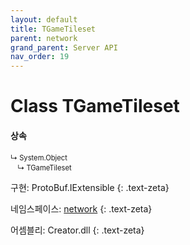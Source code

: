 ```yaml
---
layout: default
title: TGameTileset
parent: network
grand_parent: Server API
nav_order: 19
---
```


# Class TGameTileset

#### 상속
<div class="code-example" markdown="1" style = "font-size:0.8em;">
↳ System.Object<br/>
　↳ TGameTileset
</div>

구현: ProtoBuf.IExtensible
{: .text-zeta}

네임스페이스: [network](../)
{: .text-zeta}

어셈블리: Creator.dll
{: .text-zeta}